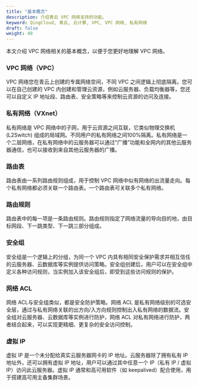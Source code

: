```yaml
---
title: "基本概念"
description: 介绍青云 VPC 网络支持的功能。
keyword: QingCloud, 青云, 云计算, VPC, VPC 网络, 私有网络
draft: false
weight: 40
---
```


本文介绍 VPC 网络相关的基本概念，以便于您更好地理解 VPC 网络。

### VPC 网络（VPC）

VPC 网络您在青云上创建的专属网络空间，不同 VPC 之间逻辑上彻底隔离。您可以在自己创建的 VPC 内创建和管理云资源，例如云服务器、负载均衡器等，您还可以自定义 IP 地址段、路由表、安全策略等来控制云资源的访问及连接。

### 私有网络（VXnet）

私有网络是 VPC 网络中的子网，用于云资源之间互联，它类似物理交换机 (L2Switch) 组成的局域网。不同用户的私有网络之间100%隔离。私有网络是一个二层网络，在私有网络中的云服务器可以通过“广播”功能和全网内的其他云服务器通信，也可以接收到来自其他云服务器的广播。

### 路由表

 路由表由一系列路由规则组成，用于控制 VPC 网络中似有网络的出流量走向。每个私有网络都必须关联一个路由表。一个路由表可关联多个私有网络。

### 路由规则

路由表中的每一项是一条路由规则。路由规则指定了网络流量的导向目的地，由目标网段、下一跳类型、下一跳三部分组成。

### 安全组

安全组是一个逻辑上的分组，为同一个 VPC 内具有相同安全保护需求并相互信任的云服务器、云数据库等实例提供访问策略。安全组创建后，用户可以在安全组中定义各种访问规则，当实例加入该安全组后，即受到这些访问规则的保护。

### 网络 ACL

网络 ACL与安全组类似，都是安全防护策略。网络 ACL 是私有网络级别的可选安全层，通过与私有网络关联的出方向/入方向规则控制出入私有网络的数据流。安全组对云服务器、云数据库等实例进行防护，网络 ACL 对私有网络进行防护，两者结合起来，可以实现更精细、更复杂的安全访问控制。

### 虚拟 IP

虚拟 IP 是一个未分配给真实云服务器网卡的 IP 地址。云服务器除了拥有私有 IP 地址外，还可以拥有虚拟 IP 地址，用户可以通过其中任意一个 IP（私有 IP / 虚拟 IP）访问此云服务器。虚拟 IP 通常和高可用软件（如 keepalived）配合使用，用于搭建高可用主备集群场景。


